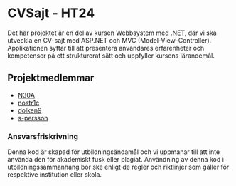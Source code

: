 # CVSajt - HT24

Det här projektet är en del av kursen [Webbsystem med .NET](https://api.oru.se/oruapi/v1/utbildningsinformation/utbildning/IK204G?typ=kurs&accept=html&revision=3.000&sprak=sv), där vi ska utveckla en CV-sajt med ASP.NET och MVC (Model-View-Controller). Applikationen syftar till att presentera användares erfarenheter och kompetenser på ett strukturerat sätt och uppfyller kursens lärandemål.

## Projektmedlemmar
 - [N30A](https://github.com/N30A)
 - [nostr1c](https://github.com/nostr1c)
 - [dolken9](https://github.com/dolken9)
 - [s-persson](https://github.com/s-persson)

### Ansvarsfriskrivning
Denna kod är skapad för utbildningsändamål och vi uppmanar till att inte använda den för akademiskt fusk eller plagiat. Användning av denna kod i utbildningssammanhang bör ske enligt de regler och riktlinjer som gäller för respektive institution eller skola.
